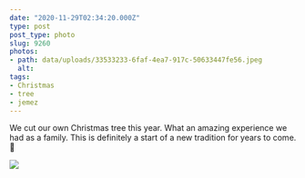 ```yaml
---
date: "2020-11-29T02:34:20.000Z"
type: post 
post_type: photo
slug: 9260
photos: 
- path: data/uploads/33533233-6faf-4ea7-917c-50633447fe56.jpeg
  alt: 
tags: 
- Christmas
- tree
- jemez
---
```

We cut our own Christmas tree this year. What an amazing experience we had as a family. This is definitely a start of a new tradition for years to come. 🎄


![](https://brandontreb.com/data/uploads/33533233-6faf-4ea7-917c-50633447fe56.jpeg)
